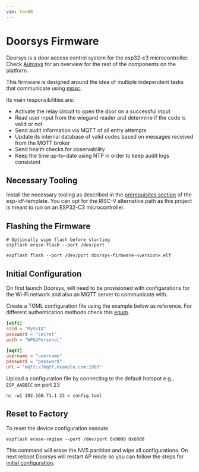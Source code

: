 ```yaml
---
vim: tw=80
---
```


# Doorsys Firmware

Doorsys is a door access control system for the esp32-c3 microcontroller. Check
[Autosys](https://github.com/fabiojmendes/autosys) for an overview for the rest
of the components on the platform.

This firmware is designed around the idea of multiple independent tasks that
communicate using [mpsc](https://doc.rust-lang.org/std/sync/mpsc/index.html).

Its main responsibilities are:

- Activate the relay circuit to open the door on a successful input
- Read user input from the wiegand reader and determine if the code is valid or
  not
- Send audit information via MQTT of all entry attempts
- Update its internal database of valid codes based on messages received from
  the MQTT broker
- Send health checks for observability
- Keep the time up-to-date using NTP in order to keep audit logs consistent

## Necessary Tooling

Install the necessary tooling as described in the
[prerequisites section](https://github.com/esp-rs/esp-idf-template#prerequisites)
of the esp-idf-template. You can opt for the RISC-V alternative path as this
project is meant to run on an ESP32-C3 microcontroller.

## Flashing the Firmware

```shell
# Optionally wipe flash before starting
espflash erase-flash --port /dev/port

espflash flash --port /dev/port doorsys-firmware-<version>.elf
```

## Initial Configuration

On first launch Doorsys, will need to be provisioned with configurations for the
Wi-Fi network and also an MQTT server to communicate with.

Create a TOML configuration file using the example below as reference. For
different authentication methods check this
[enum](https://github.com/esp-rs/embedded-svc/blob/d4d86fcbc69f8a0a41b9ad735824c6ce22b1febe/src/wifi.rs#L28).

```toml
[wifi]
ssid = "MySSID"
password = "secret"
auth = "WPA2Personal"

[mqtt]
username = "username"
password = "password"
url = "mqtt://mqtt.example.com:1883"
```

Upload a configuration file by connecting to the default hotspot e.g.,
`ESP_AABBCC` on port 23

```shell
nc -w1 192.168.71.1 23 < config.toml
```

## Reset to Factory

To reset the device configuration execute

```shell
espflash erase-region --port /dev/port 0x9000 0x6000
```

This command will erase the NVS partition and wipe all configurations. On next
reboot Doorsys will restart AP mode so you can follow the steps for
[initial configuration](#initial-configuration).
